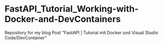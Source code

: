 # FastAPI_Tutorial_Working-with-Docker-and-DevContainers
Repository for my blog Post "FastAPI | Tutorial mit Docker und Visual Studio Code/DevContainer"
